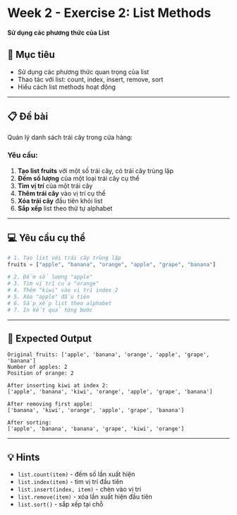 # Week 2 - Exercise 2: List Methods

**Sử dụng các phương thức của List**

## 🎯 Mục tiêu

- Sử dụng các phương thức quan trọng của list
- Thao tác với list: count, index, insert, remove, sort
- Hiểu cách list methods hoạt động

---

## 📋 Đề bài

Quản lý danh sách trái cây trong cửa hàng:

### Yêu cầu:

1. **Tạo list fruits** với một số trái cây, có trái cây trùng lặp
2. **Đếm số lượng** của một loại trái cây cụ thể
3. **Tìm vị trí** của một trái cây
4. **Thêm trái cây** vào vị trí cụ thể
5. **Xóa trái cây** đầu tiên khỏi list
6. **Sắp xếp** list theo thứ tự alphabet

---

## 💻 Yêu cầu cụ thể

```python
# 1. Tạo list với trái cây trùng lặp
fruits = ["apple", "banana", "orange", "apple", "grape", "banana"]

# 2. Đếm số lượng "apple"
# 3. Tìm vị trí của "orange"
# 4. Thêm "kiwi" vào vị trí index 2
# 5. Xóa "apple" đầu tiên
# 6. Sắp xếp list theo alphabet
# 7. In kết quả từng bước
```

---

## 🎯 Expected Output

```
Original fruits: ['apple', 'banana', 'orange', 'apple', 'grape', 'banana']
Number of apples: 2
Position of orange: 2

After inserting kiwi at index 2:
['apple', 'banana', 'kiwi', 'orange', 'apple', 'grape', 'banana']

After removing first apple:
['banana', 'kiwi', 'orange', 'apple', 'grape', 'banana']

After sorting:
['apple', 'banana', 'banana', 'grape', 'kiwi', 'orange']
```

---

## 💡 Hints

- `list.count(item)` - đếm số lần xuất hiện
- `list.index(item)` - tìm vị trí đầu tiên
- `list.insert(index, item)` - chèn vào vị trí
- `list.remove(item)` - xóa lần xuất hiện đầu tiên
- `list.sort()` - sắp xếp tại chỗ
